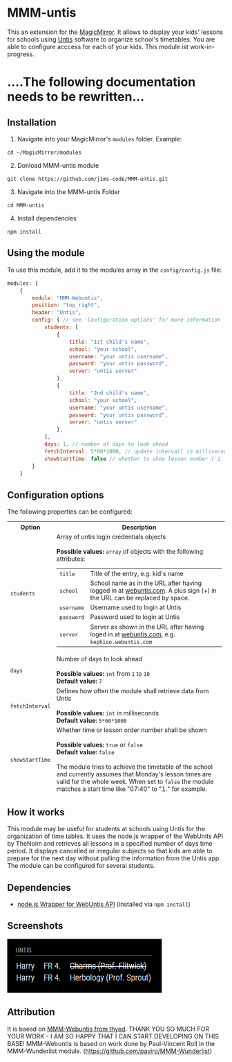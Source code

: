 
# MMM-untis
This an extension for the [MagicMirror](https://github.com/MichMich/MagicMirror). It allows to display your kids' lessons for schools using [Untis](https://www.untis.at) software to organize school's timetables. You are able to configure acccess for each of your kids.
This module ist work-in-progress. 

# ....The following documentation needs to be rewritten...

## Installation
1. Navigate into your MagicMirror's `modules` folder. Example:
```Shell
cd ~/MagicMirror/modules
```
2. Donload MMM-untis module
```Shell
git clone https://github.com/jims-code/MMM-untis.git
```
3. Navigate into the MMM-untis Folder
```Shell
cd MMM-untis
```
4. Install dependencies
```Shell
npm install
```

## Using the module

To use this module, add it to the modules array in the `config/config.js` file:
```javascript
modules: [
	{
		module: "MMM-Webuntis",
		position: "top_right",
		header: "Untis",
		config: { // see 'Configuration options' for more information
			students: [
				{
					title: "1st child's name",
					school: "your school",
					username: "your untis username",
					password: "your untis password",
					server: "untis server"
				},
				{
					title: "2nd child's name",
					school: "your school",
					username: "your untis username",
					password: "your untis password",
					server: "untis server"
				},
			],
			days: 1, // number of days to look ahead
			fetchInterval: 5*60*1000, // update intervall in milliseconds
			showStartTime: false // whether to show lesson number ('1.') or time ('07:40')
		}
	}
```

## Configuration options

The following properties can be configured:


<table width="100%">
	<thead>
		<tr>
			<th>Option</th>
			<th width="100%">Description</th>
		</tr>
	<thead>
		<tr>
			<td><code>students</code></td>
			<td>
				Array of untis login credentials objects</br></br>
				<b>Possible values:</b> <code>array</code> of objects with the following attributes:
				<table>
					<tr>
						<td><code>title</code></td>
						<td>Title of the entry, e.g. kid's name</td>
					</tr>
					<tr>
						<td><code>school</code></td>
						<td>School name as in the URL after having logged in at <a href="https://webuntis.com/">webuntis.com</a>. A plus sign (+) in the URL can be replaced by space.</td>
					</tr>
					<tr>
						<td><code>username</code></td>
						<td>Username used to login at Untis</td>
					</tr>
					<tr>
						<td><code>password</code></td>
						<td>Password used to login at Untis</td>
					</tr>
					<tr>
						<td><code>server</code></td>
						<td>Server as shown in the URL after having loged in at <a href="https://webuntis.com/">webuntis.com</a>, e.g. <code>kephiso.webuntis.com</code>
				</table>
			</td>
		</tr>
		<tr>
			<td><code>days</code></td>
			<td>
				Number of days to look ahead</br></br>
				<b>Possible values:</b> <code>int</code> from <code>1</code> to <code>10</code></br>
				<b>Default value:</b> <code>7</code>
			</td>
		</tr>
		<tr>
			<td><code>fetchInterval</code></td>
			<td>Defines how often the module shall retrieve data from Untis<br>
				<br><b>Possible values:</b> <code>int</code> in milliseconds
				<br><b>Default value:</b> <code>5*60*1000</code>
			</td>
		</tr>
		<tr>
			<td><code>showStartTime</code></td>
			<td>Whether time or lesson order number shall be shown<br>
				<br><b>Possible values:</b> <code>true</code> or <code>false</code>
				<br><b>Default value:</b> <code>false</code></br></br>
				The module tries to achieve the timetable of the school and currently assumes that Monday's lesson times are valid for the whole week. When set to <code>false</code> the module matches a start time like "07:40" to "1." for example.
			</td>
		</tr>
</table>

## How it works
This module may be useful for students at schools using Untis for the organization of time tables. It uses the node.js wrapper of the WebUnits API by TheNoim and retrieves all lessons in a specified number of days time period. It displays cancelled or irregular subjects so that kids are able to prepare for the next day without pulling the information from the Untis app. The module can be configured for several students.

## Dependencies
- [node.js Wrapper for WebUntis API](https://github.com/TheNoim/WebUntis) (installed via `npm install`)


## Screenshots
![Screenshot](screenshot.png "Screenshot")

## Attribution
It is baesd on [MMM-Webuntis from thyed](https://github.com/thyed/MMM-Webuntis). THANK YOU SO MUCH FOR YOUR WORK - I AM SO HAPPY THAT I CAN START DEVELOPING ON THIS BASE! 
MMM-Webuntis is based on work done by Paul-Vincent Roll in the MMM-Wunderlist module. (https://github.com/paviro/MMM-Wunderlist)
